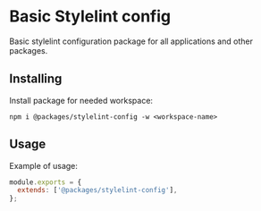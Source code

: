# Basic Stylelint config

Basic stylelint configuration package for all applications and other packages.

## Installing

Install package for needed workspace:

```
npm i @packages/stylelint-config -w <workspace-name>
```

## Usage

Example of usage:

```js
module.exports = {
  extends: ['@packages/stylelint-config'],
};
```
